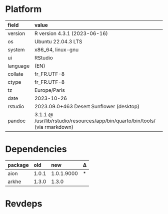 # Platform

|field    |value                                                                        |
|:--------|:----------------------------------------------------------------------------|
|version  |R version 4.3.1 (2023-06-16)                                                 |
|os       |Ubuntu 22.04.3 LTS                                                           |
|system   |x86_64, linux-gnu                                                            |
|ui       |RStudio                                                                      |
|language |(EN)                                                                         |
|collate  |fr_FR.UTF-8                                                                  |
|ctype    |fr_FR.UTF-8                                                                  |
|tz       |Europe/Paris                                                                 |
|date     |2023-10-26                                                                   |
|rstudio  |2023.09.0+463 Desert Sunflower (desktop)                                     |
|pandoc   |3.1.1 @ /usr/lib/rstudio/resources/app/bin/quarto/bin/tools/ (via rmarkdown) |

# Dependencies

|package |old   |new        |Δ  |
|:-------|:-----|:----------|:--|
|aion    |1.0.1 |1.0.1.9000 |*  |
|arkhe   |1.3.0 |1.3.0      |   |

# Revdeps

